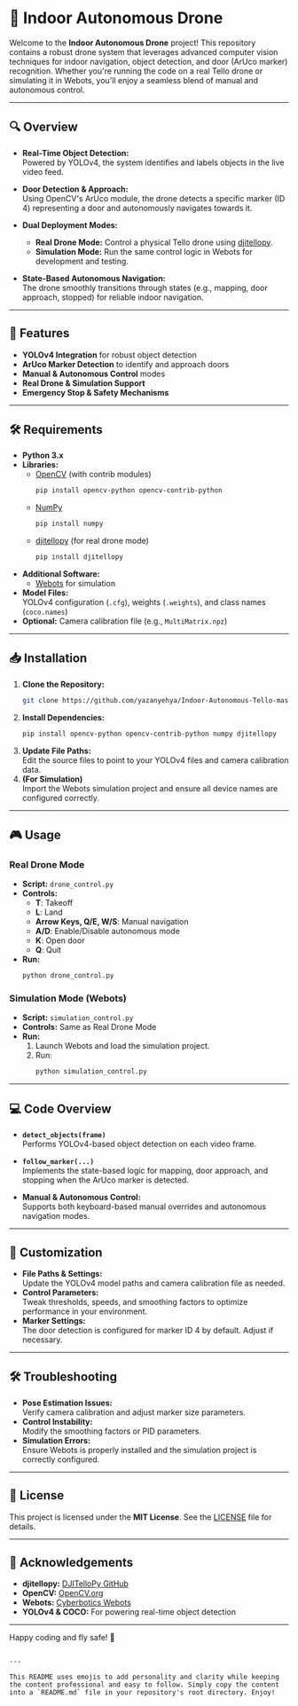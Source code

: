 # 🚁 Indoor Autonomous Drone

Welcome to the **Indoor Autonomous Drone** project! This repository contains a robust drone system that leverages advanced computer vision techniques for indoor navigation, object detection, and door (ArUco marker) recognition. Whether you're running the code on a real Tello drone or simulating it in Webots, you'll enjoy a seamless blend of manual and autonomous control.

---

## 🔍 Overview

- **Real-Time Object Detection:**  
  Powered by YOLOv4, the system identifies and labels objects in the live video feed.

- **Door Detection & Approach:**  
  Using OpenCV's ArUco module, the drone detects a specific marker (ID 4) representing a door and autonomously navigates towards it.

- **Dual Deployment Modes:**  
  - **Real Drone Mode:** Control a physical Tello drone using [djitellopy](https://github.com/damiafuentes/DJITelloPy).  
  - **Simulation Mode:** Run the same control logic in Webots for development and testing.

- **State-Based Autonomous Navigation:**  
  The drone smoothly transitions through states (e.g., mapping, door approach, stopped) for reliable indoor navigation.

---

## 🚀 Features

- **YOLOv4 Integration** for robust object detection  
- **ArUco Marker Detection** to identify and approach doors  
- **Manual & Autonomous Control** modes  
- **Real Drone & Simulation Support**  
- **Emergency Stop & Safety Mechanisms**

---

## 🛠️ Requirements

- **Python 3.x**
- **Libraries:**
  - [OpenCV](https://opencv.org/) (with contrib modules)  
    ```bash
    pip install opencv-python opencv-contrib-python
    ```
  - [NumPy](https://numpy.org/)  
    ```bash
    pip install numpy
    ```
  - [djitellopy](https://github.com/damiafuentes/DJITelloPy) (for real drone mode)  
    ```bash
    pip install djitellopy
    ```
- **Additional Software:**
  - [Webots](https://cyberbotics.com/) for simulation
- **Model Files:**  
  YOLOv4 configuration (`.cfg`), weights (`.weights`), and class names (`coco.names`)
- **Optional:** Camera calibration file (e.g., `MultiMatrix.npz`)

---

## 📥 Installation

1. **Clone the Repository:**
   ```bash
   git clone https://github.com/yazanyehya/Indoor-Autonomous-Tello-master.git
   ```
2. **Install Dependencies:**
   ```bash
   pip install opencv-python opencv-contrib-python numpy djitellopy
   ```
3. **Update File Paths:**  
   Edit the source files to point to your YOLOv4 files and camera calibration data.
4. **(For Simulation)**  
   Import the Webots simulation project and ensure all device names are configured correctly.

---

## 🎮 Usage

### Real Drone Mode

- **Script:** `drone_control.py`
- **Controls:**
  - **T**: Takeoff  
  - **L**: Land  
  - **Arrow Keys, Q/E, W/S**: Manual navigation  
  - **A/D**: Enable/Disable autonomous mode  
  - **K**: Open door  
  - **Q**: Quit
- **Run:**
   ```bash
   python drone_control.py
   ```

### Simulation Mode (Webots)

- **Script:** `simulation_control.py`
- **Controls:** Same as Real Drone Mode  
- **Run:**
  1. Launch Webots and load the simulation project.
  2. Run:
     ```bash
     python simulation_control.py
     ```

---

## 💻 Code Overview

- **`detect_objects(frame)`**  
  Performs YOLOv4-based object detection on each video frame.

- **`follow_marker(...)`**  
  Implements the state-based logic for mapping, door approach, and stopping when the ArUco marker is detected.

- **Manual & Autonomous Control:**  
  Supports both keyboard-based manual overrides and autonomous navigation modes.

---

## 🎨 Customization

- **File Paths & Settings:**  
  Update the YOLOv4 model paths and camera calibration file as needed.
- **Control Parameters:**  
  Tweak thresholds, speeds, and smoothing factors to optimize performance in your environment.
- **Marker Settings:**  
  The door detection is configured for marker ID 4 by default. Adjust if necessary.

---

## 🛠️ Troubleshooting

- **Pose Estimation Issues:**  
  Verify camera calibration and adjust marker size parameters.
- **Control Instability:**  
  Modify the smoothing factors or PID parameters.
- **Simulation Errors:**  
  Ensure Webots is properly installed and the simulation project is correctly configured.

---

## 📄 License

This project is licensed under the **MIT License**. See the [LICENSE](LICENSE) file for details.

---

## 🙏 Acknowledgements

- **djitellopy:** [DJITelloPy GitHub](https://github.com/damiafuentes/DJITelloPy)
- **OpenCV:** [OpenCV.org](https://opencv.org/)
- **Webots:** [Cyberbotics Webots](https://cyberbotics.com/)
- **YOLOv4 & COCO:** For powering real-time object detection

---

Happy coding and fly safe! 🚀
```

---

This README uses emojis to add personality and clarity while keeping the content professional and easy to follow. Simply copy the content into a `README.md` file in your repository's root directory. Enjoy!
